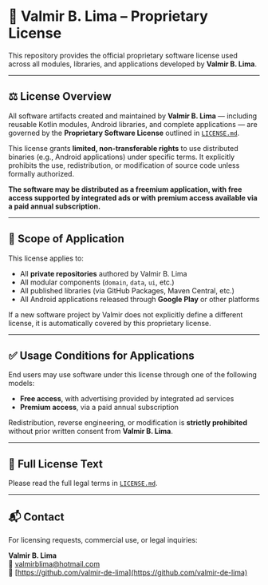 # 📄 **Valmir B. Lima – Proprietary License**

This repository provides the official proprietary software license used across all modules, libraries, and applications developed by **Valmir B. Lima**.

---

## ⚖️ License Overview

All software artifacts created and maintained by **Valmir B. Lima** — including reusable Kotlin modules, Android libraries, and complete applications — are governed by the **Proprietary Software License** outlined in [`LICENSE.md`](./LICENSE.md).

This license grants **limited, non-transferable rights** to use distributed binaries (e.g., Android applications) under specific terms. It explicitly prohibits the use, redistribution, or modification of source code unless formally authorized.  

**The software may be distributed as a freemium application, with free access supported by integrated ads or with premium access available via a paid annual subscription.**

---

## 📌 Scope of Application

This license applies to:

- All **private repositories** authored by Valmir B. Lima  
- All modular components (`domain`, `data`, `ui`, etc.)  
- All published libraries (via GitHub Packages, Maven Central, etc.)  
- All Android applications released through **Google Play** or other platforms  

If a new software project by Valmir does not explicitly define a different license, it is automatically covered by this proprietary license.

---

## ✅ Usage Conditions for Applications

End users may use software under this license through one of the following models:

- **Free access**, with advertising provided by integrated ad services  
- **Premium access**, via a paid annual subscription  

Redistribution, reverse engineering, or modification is **strictly prohibited** without prior written consent from **Valmir B. Lima**.

---

## 📎 Full License Text

Please read the full legal terms in [`LICENSE.md`](./LICENSE.md).

---

## 📬 Contact

For licensing requests, commercial use, or legal inquiries:

**Valmir B. Lima**  
📧 [valmirblima@hotmail.com](mailto:valmirblima@hotmail.com)  
🔗 [https://github.com/valmir-de-lima](https://github.com/valmir-de-lima)
